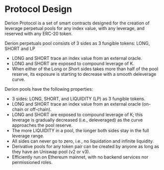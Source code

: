 # Protocol Design

Derion Protocol is a set of smart contracts designed for the creation of leverage perpetual pools for any index value, with any leverage, and reserved with any ERC-20 token.

Derion perpetuals pool consists of 3 sides as 3 fungible tokens: LONG, SHORT and LP

* LONG and SHORT trace an index value from an external oracle.
* LONG and SHORT are exposed to compound leverage of K.
* When either of the Long or Short sides takes more than half of the pool reserve, its exposure is starting to decrease with a smooth deleverage curve.

Derion pools have the following properties:

* 3 sides: LONG, SHORT, and LIQUIDITY (LP) as 3 fungible tokens.
* LONG and SHORT trace an index value from an external oracle (on-chain or off-chain).
* LONG and SHORT are exposed to compound leverage of K; this leverage is gradually decreased (i.e., deleveraged) as the curve approaches the pool reserve.
* The more LIQUIDITY in a pool, the longer both sides stay in the full leverage range.&#x20;
* All sides can never go to zero, i.e., no liquidation and infinite liquidity.
* Derivative pools for any token pair can be created by anyone as long as they have an Uniswap pool (v2 or v3).
* Efficiently run on Ethereum mainnet, with no backend services nor permissioned roles.
